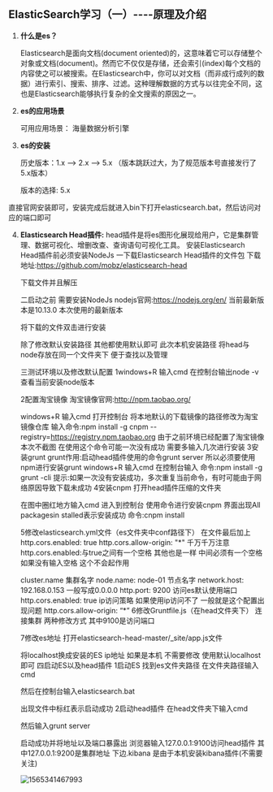 ## ElasticSearch学习（一）----原理及介绍

1. **什么是es？**

   Elasticsearch是面向文档(document oriented)的，这意味着它可以存储整个对象或文档(document)。然而它不仅仅是存储，还会索引(index)每个文档的内容使之可以被搜索。在Elasticsearch中，你可以对文档（而非成行成列的数据）进行索引、搜索、排序、过滤。这种理解数据的方式与以往完全不同，这也是Elasticsearch能够执行复杂的全文搜索的原因之一。

2. **es的应用场景**

   可用应用场景： 海量数据分析引擎

3. **es的安装**

   历史版本：1.x --> 2.x --> 5.x （版本跳跃过大，为了规范版本号直接发行了5.x版本）

   版本的选择: 5.x 

​       直接官网安装即可，安装完成后就进入bin下打开elasticsearch.bat，然后访问对应的端口即可

4. **Elasticsearch Head插件:**
   head插件是将es图形化展现给用户，它是集群管理、数据可视化、增删改查、查询语句可视化工具。
   安装Elasticsearch Head插件前必须安装NodeJs
   一下载Elasticsearch Head插件的文件包
   下载地址:https://github.com/mobz/elasticsearch-head

   下载文件并且解压

   二启动之前 需要安装NodeJs
   nodejs官网:https://nodejs.org/en/
   当前最新版本是10.13.0 本次使用的最新版本

   将下载的文件双击进行安装

   除了修改默认安装路径 其他都使用默认即可
   此次本机安装路径 将head与node存放在同一个文件夹下 便于查找以及管理

   

   三测试环境以及修改默认配置
   1windows+R 输入cmd 在控制台输出node -v查看当前安装node版本

   2配置淘宝镜像
   淘宝镜像官网:http://npm.taobao.org/

   windows+R 输入cmd 打开控制台
   将本地默认的下载镜像的路径修改为淘宝镜像仓库
   输入命令:npm install -g cnpm --registry=https://registry.npm.taobao.org
   由于之前环境已经配置了淘宝镜像 本次不截图
   在使用这个命令可能一次没有成功 需要多输入几次进行安装
   3安装grunt
   grunt作用:启动head插件使用的命令grunt server
   所以必须要使用npm进行安装grunt
   windows+R 输入cmd 在控制台输入
   命令:npm install -g grunt -cli
   提示:如果一次没有安装成功，多次重复当前命令，有时可能由于网络原因导致下载未成功
   4安装cnpm
   打开head插件压缩的文件夹

   在图中圈红地方输入cmd 进入到控制台
   使用命令进行安装cnpm 界面出现All packagesin stalled表示安装成功
   命令:cnpm install

   5修改elasticsearch.yml文件（es文件夹中conf路径下）
   在文件最后加上
   http.cors.enabled: true
   http.cors.allow-origin: "*"
   千万千万注意 http.cors.enabled:与true之间有一个空格 其他也是一样 中间必须有一个空格 如果没有输入空格 这个不会起作用

   cluster.name 集群名字
   node.name: node-01 节点名字
   network.host: 192.168.0.153 一般写成0.0.0.0
   http.port: 9200 访问es默认使用端口
   http.cors.enabled: true ip访问策略 如果使用ip访问不了 一般就是这个配置出现问题
   http.cors.allow-origin: “*”
   6修改Gruntfile.js（在head文件夹下）
   连接集群 两种修改方式 其中9100是访问端口

   

   7修改es地址
   打开elasticsearch-head-master/_site/app.js文件

   将localhost换成安装的ES ip地址 如果是本机 不需要修改 使用默认localhost即可
   四启动ES以及head插件
   1启动ES 找到es文件夹路径 在文件夹路径输入cmd

   然后在控制台输入elasticsearch.bat

   出现文件中标红表示启动成功
   2启动head插件
   在head文件夹下输入cmd

   然后输入grunt server

   启动成功并将地址以及端口暴露出
   浏览器输入127.0.0.1:9100访问head插件 其中127.0.0.1:9200是集群地址 下边.kibana 是由于本机安装kibana插件(不需要关注)

   ![1565341467993](C:\Users\86137\AppData\Roaming\Typora\typora-user-images\1565341467993.png)